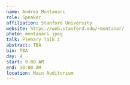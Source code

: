 ```yaml
---
name: Andrea Montanari
role: Speaker
affiliation: Stanford University
website: https://web.stanford.edu/~montanar/
photo: montanari.jpeg
talk: Plenary Talk 1
abstract: TBA
bio: TBA
day: 4
start: 9:00 AM
end: 10:00 AM
location: Main Auditorium
---
```

